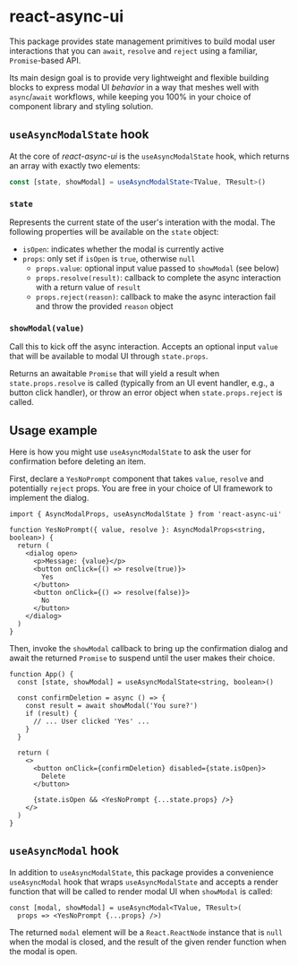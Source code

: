 # react-async-ui

This package provides state management primitives to build modal user interactions that you can `await`, `resolve` and `reject` using a familiar, `Promise`-based API.

Its main design goal is to provide very lightweight and flexible building blocks to express modal UI *behavior* in a way that meshes well with `async`/`await` workflows, while keeping you 100% in your choice of component library and styling solution.

## `useAsyncModalState` hook

At the core of *react-async-ui* is the `useAsyncModalState` hook, which returns an array with exactly two elements:

```ts
const [state, showModal] = useAsyncModalState<TValue, TResult>()
```

### `state`

Represents the current state of the user's interation with the modal. The following properties will be available on the `state` object:

* `isOpen`: indicates whether the modal is currently active
* `props`: only set if `isOpen` is `true`, otherwise `null`
  * `props.value`: optional input value passed to `showModal` (see below)
  * `props.resolve(result)`: callback to complete the async interaction with a return value of `result`
  * `props.reject(reason)`: callback to make the async interaction fail and throw the provided `reason` object

### `showModal(value)`

Call this to kick off the async interaction. Accepts an optional input `value` that will be available to modal UI through `state.props`.

Returns an awaitable `Promise` that will yield a result when `state.props.resolve` is called (typically from an UI event handler, e.g., a button click handler), or throw an error object when `state.props.reject` is called.

## Usage example

Here is how you might use `useAsyncModalState` to ask the user for confirmation before deleting an item.

First, declare a `YesNoPrompt` component that takes `value`, `resolve` and potentially `reject` props. You are free in your choice of UI framework to implement the dialog.

```tsx
import { AsyncModalProps, useAsyncModalState } from 'react-async-ui'

function YesNoPrompt({ value, resolve }: AsyncModalProps<string, boolean>) {
  return (
    <dialog open>
      <p>Message: {value}</p>
      <button onClick={() => resolve(true)}>
        Yes
      </button>
      <button onClick={() => resolve(false)}>
        No
      </button>
    </dialog>
  )
}
```

Then, invoke the `showModal` callback to bring up the confirmation dialog and await the returned `Promise` to suspend until the user makes their choice.

```tsx
function App() {
  const [state, showModal] = useAsyncModalState<string, boolean>()

  const confirmDeletion = async () => {
    const result = await showModal('You sure?')
    if (result) {
      // ... User clicked 'Yes' ...
    }
  }

  return (
    <>
      <button onClick={confirmDeletion} disabled={state.isOpen}>
        Delete
      </button>

      {state.isOpen && <YesNoPrompt {...state.props} />}
    </>
  )
}
```

## `useAsyncModal` hook

In addition to `useAsyncModalState`, this package provides a convenience `useAsyncModal` hook that wraps `useAsyncModalState` and accepts a render function that will be called to render modal UI when `showModal` is called:

```tsx
const [modal, showModal] = useAsyncModal<TValue, TResult>(
  props => <YesNoPrompt {...props} />)
```

The returned `modal` element will be a `React.ReactNode` instance that is `null` when the modal is closed, and the result of the given render function when the modal is open.